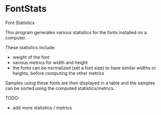 # FontStats
Font Statistics

This program generates various statistics for the fonts installed on a computer.

These statistics include:
- weight of the font
- various metrics for width and height
- the fonts can be normalized (set a font size) to have similar widths or heights, before computing the other metrics

Samples using these fonts are then displayed in a table and the samples can be sorted using the computed statistics/metrics.

TODO:
- add more statistics / metrics
